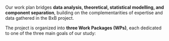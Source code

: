 Our work plan bridges **data analysis, theoretical, statistical modelling, and component separation**, building on the complementarities of expertise and data gathered in the BxB project.  

The project is organized into **three Work Packages (WPs)**, each dedicated to one of the three main goals of our study:
